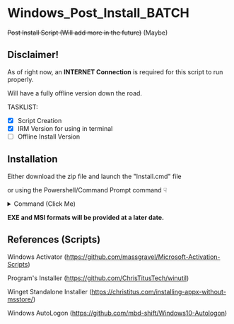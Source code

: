 # Windows_Post_Install_BATCH
~~Post Install Script (Will add more in the future)~~ (Maybe)

## Disclaimer!
As of right now, an **INTERNET Connection** is required for this script to run properly. 

Will have a fully offline version down the road.

TASKLIST:

- [x] Script Creation
- [x] IRM Version for using in terminal 
- [ ] Offline Install Version
 
## Installation
 
Either download the zip file and launch the "Install.cmd" file 
 
or using the Powershell/Command Prompt command ☟

<details><summary>Command (Click Me)</summary>
<p>

```
irm post.8mpty.xyz | iex
or
irm https://post.8mpty.xyz | iex
```

</p>
</details>

**EXE and MSI formats will be provided at a later date.**
 
 
 
## References (Scripts)
 
Windows Activator (https://github.com/massgravel/Microsoft-Activation-Scripts)
 
Program's Installer (https://github.com/ChrisTitusTech/winutil)
 
Winget Standalone Installer (https://christitus.com/installing-appx-without-msstore/)
 
Windows AutoLogon (https://github.com/mbd-shift/Windows10-Autologon)
